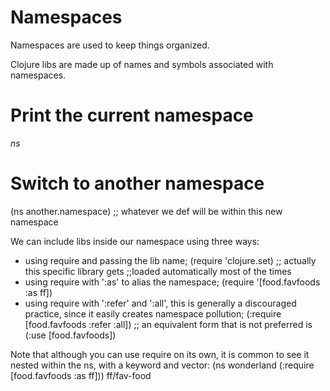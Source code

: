 # Namespaces
Namespaces are used to keep things organized.

Clojure libs are made up of names and symbols associated with namespaces.


# Print the current namespace
*ns*


# Switch to another namespace
(ns another.namespace)
;; whatever we def will be within this new namespace



We can include libs inside our namespace using three ways:
- using require and passing the lib name;
    (require 'clojure.set) ;; actually this specific library gets
                           ;;loaded automatically most of the times
- using require with ':as' to alias the namespace;
    (require '[food.favfoods :as ff])
- using require with ':refer' and ':all', this is generally a discouraged
    practice, since it easily creates namespace pollution;
    (:require [food.favfoods :refer :all])
    ;; an equivalent form that is not preferred is
    (:use [food.favfoods])



Note that although you can use require on its own, it is common to see
it nested within the ns, with a keyword and vector:
(ns wonderland
    (:require [food.favfoods :as ff]))
ff/fav-food

